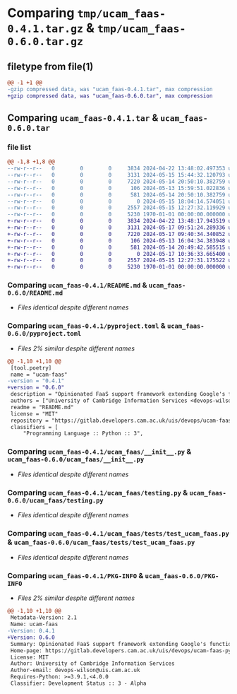 # Comparing `tmp/ucam_faas-0.4.1.tar.gz` & `tmp/ucam_faas-0.6.0.tar.gz`

## filetype from file(1)

```diff
@@ -1 +1 @@
-gzip compressed data, was "ucam_faas-0.4.1.tar", max compression
+gzip compressed data, was "ucam_faas-0.6.0.tar", max compression
```

## Comparing `ucam_faas-0.4.1.tar` & `ucam_faas-0.6.0.tar`

### file list

```diff
@@ -1,8 +1,8 @@
--rw-r--r--   0        0        0     3834 2024-04-22 13:48:02.497353 ucam_faas-0.4.1/README.md
--rw-r--r--   0        0        0     3131 2024-05-15 15:44:32.120793 ucam_faas-0.4.1/pyproject.toml
--rw-r--r--   0        0        0     7220 2024-05-14 20:50:10.382759 ucam_faas-0.4.1/ucam_faas/__init__.py
--rw-r--r--   0        0        0      106 2024-05-13 15:59:51.022836 ucam_faas-0.4.1/ucam_faas/exceptions.py
--rw-r--r--   0        0        0      581 2024-05-14 20:50:10.382759 ucam_faas-0.4.1/ucam_faas/testing.py
--rw-r--r--   0        0        0        0 2024-05-15 18:04:14.574051 ucam_faas-0.4.1/ucam_faas/tests/__init__.py
--rw-r--r--   0        0        0     2557 2024-05-15 12:27:32.119929 ucam_faas-0.4.1/ucam_faas/tests/test_ucam_faas.py
--rw-r--r--   0        0        0     5230 1970-01-01 00:00:00.000000 ucam_faas-0.4.1/PKG-INFO
+-rw-r--r--   0        0        0     3834 2024-04-22 13:48:17.943519 ucam_faas-0.6.0/README.md
+-rw-r--r--   0        0        0     3131 2024-05-17 09:51:24.289336 ucam_faas-0.6.0/pyproject.toml
+-rw-r--r--   0        0        0     7220 2024-05-17 09:40:34.340852 ucam_faas-0.6.0/ucam_faas/__init__.py
+-rw-r--r--   0        0        0      106 2024-05-13 16:04:34.383948 ucam_faas-0.6.0/ucam_faas/exceptions.py
+-rw-r--r--   0        0        0      581 2024-05-14 20:49:42.585515 ucam_faas-0.6.0/ucam_faas/testing.py
+-rw-r--r--   0        0        0        0 2024-05-17 10:36:33.665400 ucam_faas-0.6.0/ucam_faas/tests/__init__.py
+-rw-r--r--   0        0        0     2557 2024-05-15 12:27:31.175522 ucam_faas-0.6.0/ucam_faas/tests/test_ucam_faas.py
+-rw-r--r--   0        0        0     5230 1970-01-01 00:00:00.000000 ucam_faas-0.6.0/PKG-INFO
```

### Comparing `ucam_faas-0.4.1/README.md` & `ucam_faas-0.6.0/README.md`

 * *Files identical despite different names*

### Comparing `ucam_faas-0.4.1/pyproject.toml` & `ucam_faas-0.6.0/pyproject.toml`

 * *Files 2% similar despite different names*

```diff
@@ -1,10 +1,10 @@
 [tool.poetry]
 name = "ucam-faas"
-version = "0.4.1"
+version = "0.6.0"
 description = "Opinionated FaaS support framework extending Google's functions-framework"
 authors = ["University of Cambridge Information Services <devops-wilson@uis.cam.ac.uk>"]
 readme = "README.md"
 license = "MIT"
 repository = "https://gitlab.developers.cam.ac.uk/uis/devops/ucam-faas-python/ucam-faas"
 classifiers = [
     "Programming Language :: Python :: 3",
```

### Comparing `ucam_faas-0.4.1/ucam_faas/__init__.py` & `ucam_faas-0.6.0/ucam_faas/__init__.py`

 * *Files identical despite different names*

### Comparing `ucam_faas-0.4.1/ucam_faas/testing.py` & `ucam_faas-0.6.0/ucam_faas/testing.py`

 * *Files identical despite different names*

### Comparing `ucam_faas-0.4.1/ucam_faas/tests/test_ucam_faas.py` & `ucam_faas-0.6.0/ucam_faas/tests/test_ucam_faas.py`

 * *Files identical despite different names*

### Comparing `ucam_faas-0.4.1/PKG-INFO` & `ucam_faas-0.6.0/PKG-INFO`

 * *Files 2% similar despite different names*

```diff
@@ -1,10 +1,10 @@
 Metadata-Version: 2.1
 Name: ucam-faas
-Version: 0.4.1
+Version: 0.6.0
 Summary: Opinionated FaaS support framework extending Google's functions-framework
 Home-page: https://gitlab.developers.cam.ac.uk/uis/devops/ucam-faas-python/ucam-faas
 License: MIT
 Author: University of Cambridge Information Services
 Author-email: devops-wilson@uis.cam.ac.uk
 Requires-Python: >=3.9.1,<4.0.0
 Classifier: Development Status :: 3 - Alpha
```

